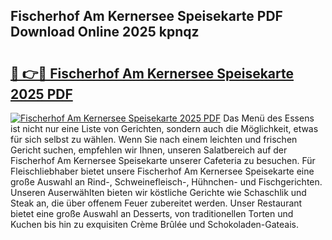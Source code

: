 ## Fischerhof Am Kernersee Speisekarte PDF Download Online 2025 kpnqz

# <h2><a href="http://gc9gky.nevu.top/?p=Fischerhof+Am+Kernersee+Speisekarte">🔗 👉🔴 Fischerhof Am Kernersee Speisekarte 2025 PDF</a></h2>

[![Fischerhof Am Kernersee Speisekarte 2025 PDF](https://i.imgur.com/dBaPXMq.png)](http://gc9gky.nevu.top/?p=Fischerhof+Am+Kernersee+Speisekarte)
Das Menü des Essens ist nicht nur eine Liste von Gerichten, sondern auch die Möglichkeit, etwas für sich selbst zu wählen. Wenn Sie nach einem leichten und frischen Gericht suchen, empfehlen wir Ihnen, unseren Salatbereich auf der Fischerhof Am Kernersee Speisekarte unserer Cafeteria zu besuchen. Für Fleischliebhaber bietet unsere Fischerhof Am Kernersee Speisekarte eine große Auswahl an Rind-, Schweinefleisch-, Hühnchen- und Fischgerichten. Unseren Auserwählten bieten wir köstliche Gerichte wie Schaschlik und Steak an, die über offenem Feuer zubereitet werden. Unser Restaurant bietet eine große Auswahl an Desserts, von traditionellen Torten und Kuchen bis hin zu exquisiten Crème Brûlée und Schokoladen-Gateais.
